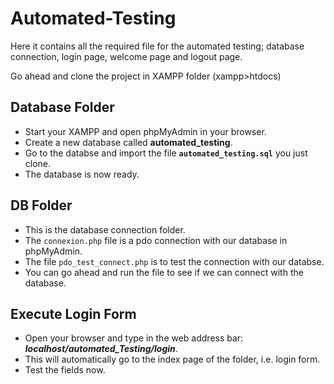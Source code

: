 # Automated-Testing
Here it contains all the required file for the automated testing; database connection, login page, welcome page and logout page.

Go ahead and clone the project in XAMPP folder (xampp>htdocs)

## Database Folder
- Start your XAMPP and open phpMyAdmin in your browser.
- Create a new database called **automated_testing**.
- Go to the databse and import the file **`automated_testing.sql`** you just clone.
- The database is now ready.

## DB Folder
- This is the database connection folder.
- The `connexion.php` file is a pdo connection with our database in phpMyAdmin.
- The file `pdo_test_connect.php` is to test the connection with our databse.
- You can go ahead and run the file to see if we can connect with the database.

## Execute Login Form
-  Open your browser and type in the web address bar: ***localhost/automated_Testing/login***.
-  This will automatically go to the index page of the folder, i.e. login form.
-  Test the fields now.

